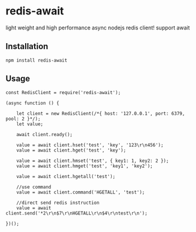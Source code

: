 # redis-await
light weight and high performance async nodejs redis client! support await

## Installation
`npm install redis-await`

## Usage
    const RedisClient = require('redis-await');

    (async function () {

        let client = new RedisClient(/*{ host: '127.0.0.1', port: 6379, pool: 2 }*/);
        let value;
        
        await client.ready();
        
        value = await client.hset('test', 'key', '123\r\n456');
        value = await client.hget('test', 'key');

        value = await client.hmset('test', { key1: 1, key2: 2 });
        value = await client.hmget('test', 'key1', 'key2');

        value = await client.hgetall('test');

        //use command
        value = await client.command('HGETALL', 'test');

        //direct send redis instruction
        value = await client.send('*2\r\n$7\r\nHGETALL\r\n$4\r\ntest\r\n');

    })();